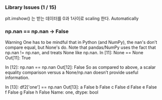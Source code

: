 ###  Library Issues (1 / 15)

plt.imshow() 는 받는 데이터를 0과 1사이로 scaling 한다. Automatically


### np.nan == np.nan -> False
Warning One has to be mindful that in Python (and NumPy), the nan's don’t compare equal, but None's do. Note that pandas/NumPy uses the fact that np.nan != np.nan, and treats None like np.nan.
In [11]: None == None
Out[11]: True

In [12]: np.nan == np.nan
Out[12]: False
So as compared to above, a scalar equality comparison versus a None/np.nan doesn’t provide useful information.

In [13]: df2['one'] == np.nan
Out[13]: 
a    False
b    False
c    False
d    False
e    False
f    False
g    False
h    False
Name: one, dtype: bool